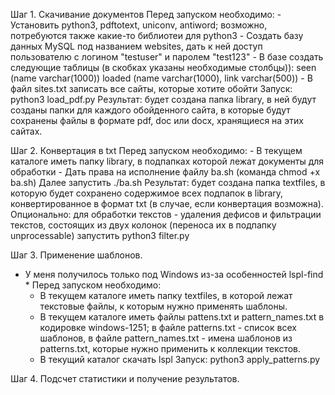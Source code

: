 Шаг 1. Скачивание документов
Перед запуском необходимо:
	- Установить python3, pdftotext, uniconv, antiword; возможно, потребуются также какие-то библиотеи для python3
	- Создать базу данных MySQL под названием websites, дать к ней доступ пользователю с логином "testuser" и паролем "test123"
	- В базе создать следующие таблицы (в скобках указаны необходимые столбцы)):
	 	 seen (name varchar(1000)) 
		 loaded (name varchar(1000), link varchar(500))
	- В файл sites.txt записать все сайты, которые хотите обойти
Запуск: python3 load_pdf.py
Результат: будет создана папка library, в ней будут созданы папки для каждого обойденного сайта, в которые будут сохранены файлы в формате pdf, doc или docx, хранящиеся на этих сайтах.

Шаг 2. Конвертация в txt
Перед запуском необходимо:
	- В текущем каталоге иметь папку library, в подпапках которой лежат документы для обработки
	- Дать права на исполнение файлу ba.sh (команда chmod +x ba.sh)
Далее запустить ./ba.sh
Результат: будет создана папка textfiles, в которую будет сохранено содержимое всех подпапок в library, конвертированное в формат txt (в случае, если конвертация возможна).
Опционально: для обработки текстов - удаления дефисов и фильтрации текстов, состоящих из двух колонок (переноса их в подпапку unprocessable) запустить python3 filter.py 

Шаг 3. Применение шаблонов. 
* У меня получилось только под Windows из-за особенностей lspl-find *
Перед запуском необходимо:
	- В текущем каталоге иметь папку textfiles, в которой лежат текстовые файлы, к которым нужно применять шаблоны.
	- В текущем каталоге иметь файлы pattens.txt и pattern\_names.txt в кодировке windows-1251; в файле patterns.txt - список всех шаблонов, в файле pattern\_names.txt - имена шаблонов из patterns.txt, которые нужно применить к коллекции текстов.
	- В текущий каталог скачать lspl
Запуск: python3 apply_patterns.py

Шаг 4. Подсчет статистики и получение результатов.
